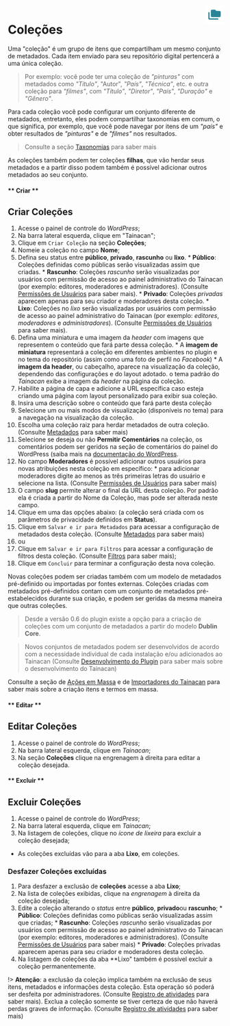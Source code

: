 <div style="float: right; margin-left: 1rem;">
	<img 
		alt="Ícone de Coleções" 
		src="_assets/images/icon_collections.png"
		width="42"
		height="42">
</div>

# Coleções

Uma "coleção" é um grupo de itens que compartilham um mesmo conjunto de metadados. Cada item enviado para seu repositório digital pertencerá a uma única coleção.

> Por exemplo: você pode ter uma coleção de *"pinturas"* com metadados como *"Título"*, "Autor", *"País"*, *"Técnica"*, etc. e outra coleção para *"filmes"*, com *"Título"*, *"Diretor"*, *"País"*, *"Duração"* e *"Gênero"*.

Para cada coleção você pode configurar um conjunto diferente de metadados, entretanto, eles podem compartilhar taxonomias em comum, o que significa, por exemplo, que você pode navegar por itens de um *"país"* e obter resultados de *"pinturas"* e de *"filmes"* nos resultados.

> Consulte a seção [Taxonomias](#taxonomias) para saber mais

As coleções também podem ter coleções **filhas**, que vão herdar seus metadados e a partir disso podem também é possível adicionar outros metadados ao seu conjunto.

<!-- tabs:start -->

#### ** Criar **

## Criar Coleções
1. Acesse o painel de controle do *WordPress*;
2. Na barra lateral esquerda, clique em "Tainacan";
3. Clique em `Criar Coleção` na seção **Coleções**;  
  1. Nomeie a coleção no campo **Nome**;
  2. Defina seu status entre **público**, **privado**, **rascunho** ou **lixo**. 
    * **Público**: Coleções definidas como públicas serão visualizadas assim que criadas. 
    * **Rascunho**: Coleções *rascunho* serão visualizadas por usuários com permissão de acesso ao painel administrativo do Tainacan (por exemplo: editores, moderadores e administradores). (Consulte [Permissões de Usuários](/pt-br/users) para saber mais). 
    * **Privado**: Coleções *privadas* aparecem apenas para seu criador e moderadores desta coleção. 
    * **Lixo**: Coleções no *lixo* serão visualizadas por usuários com permissão de acesso ao painel administrativo do Tainacan (por exemplo: *editores*, *moderadores* e *administradores*). (Consulte [Permissões de Usuários](/pt-br/users) para saber mais). 
  3. Defina uma miniatura e uma imagem da *header* com imagens que representem o conteúdo que fará parte dessa coleção. 
    * A **imagem de miniatura** representará a coleção em diferentes ambientes no plugin e no tema do repositório (assim como uma foto de perfil no *Facebook*)
    * A **imagem da header**, ou cabeçalho, aparece na visualização da coleção, dependendo das configurações e do layout adotado. o tema padrão do *Tainacan* exibe a imagem da *header* na página da coleção.  
  4. Habilite a página de capa e adicione a URL específica caso esteja criando uma página com layout personalizado para exibir sua coleção.
4. Insira uma descrição sobre o conteúdo que fará parte desta coleção
  5. Selecione um ou mais modos de visualização (disponíveis no tema) para a navegação na visualização da coleção. 
  6. Escolha uma coleção raiz para herdar metadados de outra coleção.  (Consulte [Metadados](/pt-br/metadada) para saber mais) 
  7. Selecione se deseja ou não **Permitir Comentários** na coleção, os comentários podem ser geridos na seção de comentários do painel do WordPress (saiba mais na [documentação do WordPress](https://codex.wordpress.org/pt-br:Painel_Coment%C3%A1rios). 
  8. No campo **Moderadores** é possível adicionar outros usuários para novas atribuições nesta coleção em específico:
    * para adicionar moderadores digite ao menos as três primeiras letras do usuário e selecione na lista.  (Consulte [Permissões de Usuários](/pt-br/users) para saber mais)  
  9. O campo **slug** permite alterar o final da URL desta coleção. Por padrão ela é criada a partir do Nome da Coleção, mas pode ser alterada neste campo. 
5. Clique em uma das opções abaixo: (a coleção será criada com os parâmetros de privacidade definidos em **Status**).
  10. Clique em `Salvar e ir para Metadados` para acessar a configuração de metadados desta coleção. (Consulte [Metadados](/pt-br/metadada) para saber mais) 
  11. ou
  12. Clique em `Salvar e ir para Filtros` para acessar a configuração de filtros desta coleção. (Consulte [Filtros](/pt-br/filters) para saber mais); 
  13. Clique em `Concluir` para terminar a configuração desta nova coleção.

Novas coleções podem ser criadas também com um modelo de metadados pré-definido ou importadas por fontes externas.
Coleções criadas com metadados pré-definidos contam com um conjunto de metadados pré-estabelecidos durante sua criação, e podem ser geridas da mesma maneira que outras coleções. 
> Desde a versão 0.6 do plugin existe a opção para a criação de coleções com um conjunto de metadados a partir do modelo **Dublin Core**.

> Novos conjuntos de metadados podem ser desenvolvidos de acordo com a necessidade individual de cada instalação e/ou adicionados ao Tainacan (Consulte [Desenvolvimento do Plugin](/dev/) para saber mais sobre o desenvolvimento do Tainacan)

Consulte a seção de [Ações em Massa](/pt-br/bulk-edition) e de [Importadores do Tainacan](/pt-br/importers) para saber mais sobre a criação itens e termos em massa.

#### ** Editar **
## Editar Coleções
1. Acesse o painel de controle do *WordPress*;
2. Na barra lateral esquerda, clique em *Tainacan*;
3. Na seção **Coleções** clique na engrenagem à direita para editar a coleção desejada.

#### ** Excluir **
## Excluir Coleções
1. Acesse o painel de controle do *WordPress*;
2. Na barra lateral esquerda, clique em *Tainacan*;
3. Na listagem de coleções, clique no *ícone de lixeira* para excluir a coleção desejada;
  * As coleções excluídas vão para a aba **Lixo**, em coleções.

### Desfazer Coleções excluídas
1. Para desfazer a exclusão de **coleções** acesse a aba **Lixo**;
2. Na lista de coleções exibidas, clique na *engrenagem* à direita da coleção desejada;
  1. Edite a coleção alterando o *status* entre **público**, **privado**ou **rascunho**; 
    * **Público**: Coleções definidas como públicas serão visualizadas assim que criadas; 
    * **Rascunho**: Coleções *rascunho* serão visualizadas por usuários com permissão de acesso ao painel administrativo do Tainacan (por exemplo: editores, moderadores e administradores). (Consulte [Permissões de Usuários](/pt-br/users) para saber mais) 
    * **Privado**: Coleções privadas aparecem apenas para seu criador e moderadores desta coleção. 
3. Na listagem de coleções da aba **Lixo" também é possível excluir a coleção permanentemente. 

!> **Atenção**: a exclusão da coleção implica também na exclusão de seus itens, metadados e informações desta coleção. Esta operação só poderá ser desfeita por administradores. (Consulte [Registro de atividades](/pt-br/activities) para saber mais). Exclua a coleção somente se tiver certeza de que não haverá perdas graves de informação. (Consulte [Registro de atividades](/pt-br/activities) para saber mais)

<!-- tabs:end -->